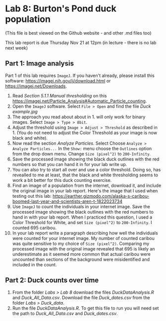 # Lab 8: Burton's Pond duck population
(This file is best viewed on the Github website - and other .md files too)

This lab report is due Thursday Nov 21 at 12pm (in lecture - there is no lab next week)

## Part 1: Image analysis
Part 1 of this lab requires `ImageJ`. If you haven't already, please install this software: https://imagej.nih.gov/ij/download.html or https://imagej.net/Downloads.
1. Read _Section 5.1.1 Manual thresholding_ on this https://imagej.net/Particle_Analysis#Automatic_Particle_counting.
2. Open the `ImageJ` software. Select `File > Open` and find the file _Duck example.jpg_
3. The approach you read about about in 1. will only work for binary images. Select `Image > Type > 8bit`.
4. Adjust the threshold using `Image > Adjust > Threshold` as described in 1. (You do not need to adjust the Color Threshold as your image is now black and white).
5. Now read the section _Analyze Particles_. Select Choose `Analyze > Analyze Particles...` In the `Show:` menu choose the `Outlines` option from the drop down menu. Change `Size (pixel^2)` to `200-Infinity`.
6. Save the processed image showing the black duck outlines with the red numbers so that you can hand it in for your lab write up.
7. You can also try to start all over and use a color threshold. Doing so, has revealled to me at least, that the black and white thresholding seems to work a bit better for this duck counting exercise.
8. Find an image of a population from the internet, download it, and include the original image in your lab report. Here's the image that I used when testing out this lab: https://earther.gizmodo.com/alaska-s-caribou-boomed-last-year-and-scientists-aren-t-1822023734
9. Use `ImageJ` to count the individuals in your internet image. Save the processed image showing the black outlines with the red numbers to hand in with your lab report. When I practiced this question, I used a Color Threshold for White, and set `Size (pixel^2)` to `200-Infinity`. I counted 695 caribou.
10. In your lab report write a paragraph describing how well the individuals were counted for your internet image. My number of counted caribou was quite sensitive to my choice of `Size (pixel^2)`. Comparing my processed image with the original image revealed that 695 is likely an underestimate as it seemed more common that actual caribou were uncounted than sections of the background were misidentified and included in the count.

## Part 2: Duck counts over time
1. From the folder _Labs > Lab 8_ download the files _DuckDataAnalysis.R_ and _Duck_All_Data.csv_. Download the file _Duck_dates.csv_ from the folder  _Labs > Duck_data_.
2. Run the file _DuckDataAnalysis.R_. To get this file to run you will need set the path to _Duck_All_Data.csv_ and _Duck_dates.csv_.

